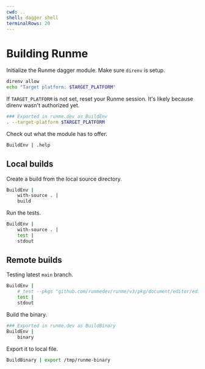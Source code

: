 ```yaml
---
cwd: ..
shell: dagger shell
terminalRows: 20
---
```


# Building Runme

Initialize the Runme dagger module. Make sure `direnv` is setup.

```sh {"interpreter":"bash","terminalRows":"4"}
direnv allow
echo "Target platform: $TARGET_PLATFORM"
```

If `TARGET_PLATFORM` is not set, reset your Runme session. It's likely because direnv wasn't authorized yet.

```sh {"name":"BuildEnv"}
### Exported in runme.dev as BuildEnv
. --target-platform $TARGET_PLATFORM
```

Check out what the module has to offer.

```sh
BuildEnv | .help
```

## Local builds

Create a build from the local source directory.

```sh
BuildEnv |
    with-source . |
    build
```

Run the tests.

```sh
BuildEnv |
    with-source . |
    test |
    stdout
```

## Remote builds

Testing latest `main` branch.

```sh
BuildEnv |
    # test --pkgs "github.com/runmedev/runme/v3/pkg/document/editor/editorservice" |
    test |
    stdout
```

Build the binary.

```sh {"name":"BuildBinary"}
### Exported in runme.dev as BuildBinary
BuildEnv |
    binary
```

Export it to local file.

```sh
BuildBinary | export /tmp/runme-binary
```
